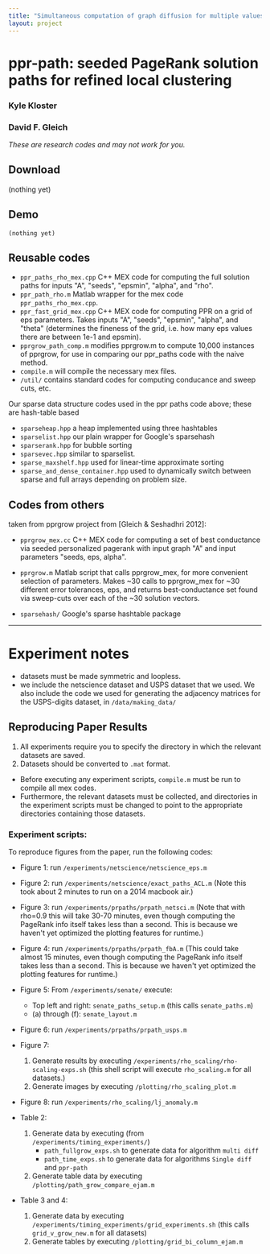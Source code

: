 ```yaml
---
title: "Simultaneous computation of graph diffusion for multiple values of error tolerance"
layout: project
---
```


ppr-path: seeded PageRank solution paths for refined local clustering
==========================================

### Kyle Kloster
### David F. Gleich


_These are research codes and may not work for you._

Download
--------

(nothing yet)

Demo
--------
	(nothing yet)
    
Reusable codes
--------------
* `ppr_paths_rho_mex.cpp` C++ MEX code for computing the full solution paths for inputs "A", "seeds", "epsmin", "alpha", and "rho".
* `ppr_path_rho.m` Matlab wrapper for the mex code `ppr_paths_rho_mex.cpp`.
* `ppr_fast_grid_mex.cpp` C++ MEX code for computing PPR on a grid of eps parameters. Takes inputs "A", "seeds", "epsmin", "alpha", and "theta" (determines the fineness of the grid, i.e. how many eps values there are between 1e-1 and epsmin).
* `pprgrow_path_comp.m` modifies pprgrow.m to compute 10,000 instances of pprgrow, for use in comparing our ppr_paths code with the naive method.
* `compile.m` will compile the necessary mex files.
* `/util/` contains standard codes for computing conducance and sweep cuts, etc.

Our sparse data structure codes used in the ppr paths code above; these are hash-table based 

* `sparseheap.hpp` a heap implemented using three hashtables
* `sparselist.hpp` our plain wrapper for Google's sparsehash
* `sparserank.hpp` for bubble sorting
* `sparsevec.hpp`  similar to sparselist.
* `sparse_maxshelf.hpp` used for linear-time approximate sorting
* `sparse_and_dense_container.hpp` used to dynamically switch between sparse and full arrays depending on problem size.


Codes from others
-----------------

taken from pprgrow project from [Gleich & Seshadhri 2012]:

* `pprgrow_mex.cc` C++ MEX code for computing a set of best conductance via seeded personalized pagerank with input graph "A" and input parameters "seeds, eps, alpha".
*  `pprgrow.m` Matlab script that calls pprgrow_mex, for more convenient selection of parameters. Makes ~30 calls to pprgrow_mex for ~30 different error tolerances, eps, and returns best-conductance set found via sweep-cuts over each of the ~30 solution vectors.

* `sparsehash/`  Google's sparse hashtable package


---------

# Experiment notes


* datasets must be made symmetric and loopless.
* we include the netscience dataset and USPS dataset that we used. We also include the code we used for generating the adjacency matrices for the USPS-digits dataset, in `/data/making_data/`

Reproducing Paper Results
--------
1. All experiments require you to specify the directory in which the relevant datasets are saved.
2. Datasets should be converted to `.mat` format.
* Before executing any experiment scripts, `compile.m` must be run to compile all mex codes.
* Furthermore, the relevant datasets must be collected, and directories in the experiment scripts must be changed to point to the appropriate directories containing those datasets.

### Experiment scripts:
To reproduce figures from the paper, run the following codes:

* Figure 1: run `/experiments/netscience/netscience_eps.m`
* Figure 2: run `/experiments/netscience/exact_paths_ACL.m` (Note this took about 2 minutes to run on a 2014 macbook air.)
* Figure 3: run `/experiments/prpaths/prpath_netsci.m` (Note that with rho=0.9 this will take 30-70 minutes, even though computing the PageRank info itself takes less than a second. This is because we haven't yet optimized the plotting features for runtime.)
* Figure 4: run `/experiments/prpaths/prpath_fbA.m` (This could take almost 15 minutes, even though computing the PageRank info itself takes less than a second. This is because we haven't yet optimized the plotting features for runtime.)
* Figure 5: From `/experiments/senate/` execute:
	* Top left and right: `senate_paths_setup.m` (this calls `senate_paths.m`)
	* (a) through (f): `senate_layout.m`
* Figure 6: run `/experiments/prpaths/prpath_usps.m`

* Figure 7:
	1. Generate results by executing `/experiments/rho_scaling/rho-scaling-exps.sh` (this shell script will execute `rho_scaling.m` for all datasets.)
	2. Generate images by executing `/plotting/rho_scaling_plot.m`

* Figure 8: run `/experiments/rho_scaling/lj_anomaly.m`

* Table 2:
	1. Generate data by executing (from `/experiments/timing_experiments/`)
		* `path_fullgrow_exps.sh` to generate data for algorithm `multi diff`
		* `path_time_exps.sh` to generate data for algorithms `Single diff` and `ppr-path`
	2. Generate table data by executing `/plotting/path_grow_compare_ejam.m`

* Table 3 and 4:
	1. Generate data by executing `/experiments/timing_experiments/grid_experiments.sh` (this calls `grid_v_grow_new.m` for all datasets)
	2. Generate tables by executing `/plotting/grid_bi_column_ejam.m`	
	
